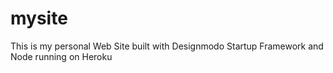 mysite
======

This is my personal Web Site built with Designmodo Startup Framework and Node running on Heroku
